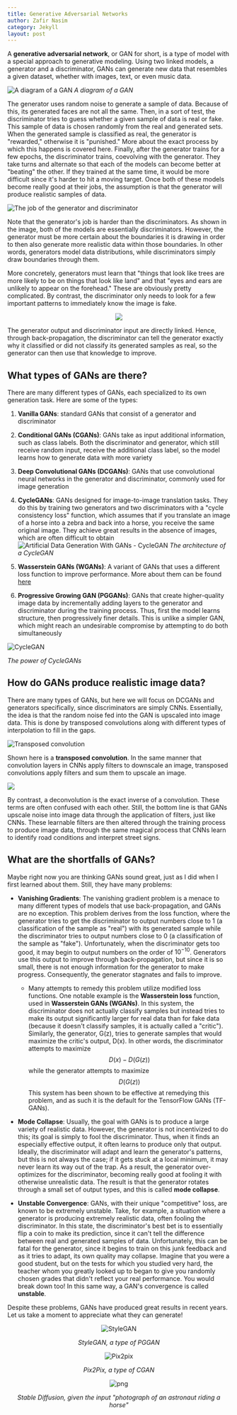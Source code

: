 ```yaml
---
title: Generative Adversarial Networks
author: Zafir Nasim
category: Jekyll
layout: post
---
```

A **generative adversarial network**, or GAN for short, is a type of model with a special approach to generative modeling. Using two linked models, a generator and a discriminator, GANs can generate new data that resembles a given dataset, whether with images, text, or even music data. 

![A diagram of a GAN](https://149695847.v2.pressablecdn.com/wp-content/uploads/2023/01/1_TKr1dtcNgJCA8uYY1OhmSg.png)
*A diagram of a GAN*

The generator uses random noise to generate a sample of data. Because of this, its generated faces are not all the same. Then, in a sort of test, the discriminator tries to guess whether a given sample of data is real or fake. This sample of data is chosen randomly from the real and generated sets. When the generated sample is classified as real, the generator is "rewarded," otherwise it is "punished." More about the exact process by which this happens is covered here. Finally, after the generator trains for a few epochs, the discriminator trains, coevolving with the generator. They take turns and alternate so that each of the models can become better at "beating" the other. If they trained at the same time, it would be more difficult since it's harder to hit a moving target. Once both of these models become really good at their jobs, the assumption is that the generator will produce realistic samples of data.

![The job of the generator and discriminator](https://developers.google.com/static/machine-learning/gan/images/generative_v_discriminative.png)

Note that the generator's job is harder than the discriminators. As shown in the image, both of the models are essentially discriminators. However, the generator must be more certain about the boundaries it is drawing in order to then also generate more realistic data within those boundaries. In other words, generators model data distributions, while discriminators simply draw boundaries through them.

More concretely, generators must learn that "things that look like trees are more likely to be on things that look like land" and that "eyes and ears are unlikely to appear on the forehead." These are obviously pretty complicated. By contrast, the discriminator only needs to look for a few important patterns to immediately know the image is fake.

<div align="center" markdown="1">

![](https://cdn.analyticsvidhya.com/wp-content/uploads/2017/06/14204616/s1.jpg)

</div>

The generator output and discriminator input are directly linked. Hence, through back-propagation, the discriminator can tell the generator exactly why it classified or did not classify its generated samples as real, so the generator can then use that knowledge to improve.

## What types of GANs are there?

There are many different types of GANs, each specialized to its own generation task. Here are some of the types:
1. **Vanilla GANs**: standard GANs that consist of a generator and discriminator
2. **Conditional GANs (CGANs)**: GANs take as input additional information, such as class labels. Both the discriminator and generator, which still receive random input, receive the additional class label, so the model learns how to generate data with more variety
3. **Deep Convolutional GANs (DCGANs)**: GANs that use convolutional neural networks in the generator and discriminator, commonly used for image generation
4. **CycleGANs**: GANs designed for image-to-image translation tasks. They do this by training two generators and two discriminators with a "cycle consistency loss" function, which assumes that if you translate an image of a horse into a zebra and back into a horse, you receive the same original image. They achieve great results in the absence of images, which are often difficult to obtain![Artificial Data Generation With GANs - CycleGAN](https://cdn.neurosys.com/wp-content/uploads/2021/09/cyclegan_diagram_neurosys-1024x313.png) *The architecture of a CycleGAN*

5. **Wasserstein GANs (WGANs)**: A variant of GANs that uses a different loss function to improve performance. More about them can be found [here](https://zaforf.github.io/isp/study/GAN/#what-are-the-shortfalls-of-gans)
6. **Progressive Growing GAN (PGGANs)**: GANs that create higher-quality image data by incrementally adding layers to the generator and discriminator during the training process. Thus, first the model learns structure, then progressively finer details. This is unlike a simpler GAN, which might reach an undesirable compromise by attempting to do both simultaneously

![CycleGAN](https://www.tensorflow.org/static/tutorials/generative/images/horse2zebra_1.png)

*The power of CycleGANs*

## How do GANs produce realistic image data?

There are many types of GANs, but here we will focus on DCGANs and generators specifically, since discriminators are simply CNNs. Essentially, the idea is that the random noise fed into the GAN is upscaled into image data. This is done by transposed convolutions along with different types of interpolation to fill in the gaps.

![Transposed convolution](https://d2l.ai/_images/trans_conv.svg)

Shown here is a **transposed convolution**. In the same manner that convolution layers in CNNs apply filters to downscale an image, transposed convolutions apply filters and sum them to upscale an image.

![](https://www.researchgate.net/publication/327007086/figure/fig1/AS:659361714147328@1534215491112/a-Illustration-of-convolution-and-deconvolution-and-b-illustration-of-padding-for.png)

By contrast, a deconvolution is the exact inverse of a convolution. These terms are often confused with each other. Still, the bottom line is that GANs upscale noise into image data through the application of filters, just like CNNs. These learnable filters are then altered through the training process to produce image data, through the same magical process that CNNs learn to identify road conditions and interpret street signs.


## What are the shortfalls of GANs?

Maybe right now you are thinking GANs sound great, just as I did when I first learned about them. Still, they have many problems:

- **Vanishing Gradients**: The vanishing gradient problem is a menace to many different types of models that use back-propagation, and GANs are no exception. This problem derives from the loss function, where the generator tries to get the discriminator to output numbers close to 1 (a classification of the sample as "real") with its generated sample while the discriminator tries to output numbers close to 0 (a classification of the sample as "fake"). Unfortunately, when the discriminator gets too good, it may begin to output numbers on the order of $10^{-10}$. Generators use this output to improve through back-propagation, but since it is so small, there is not enough information for the generator to make progress. Consequently, the generator stagnates and fails to improve.
	- Many attempts to remedy this problem utilize modified loss functions. One notable example is the **Wasserstein loss** function, used in **Wasserstein GANs (WGANs)**. In this system, the discriminator does not actually classify samples but instead tries to make its output significantly larger for real data than for fake data (because it doesn't classify samples, it is actually called a "critic"). Similarly, the generator, G(z), tries to generate samples that would maximize the critic's output, D(x). In other words, the discriminator attempts to maximize $$D(x)-D(G(z))$$ while the generator attempts to maximize $$D(G(z))$$ This system has been shown to be effective at remedying this problem, and as such it is the default for the TensorFlow GANs (TF-GANs).

- **Mode Collapse**: Usually, the goal with GANs is to produce a large variety of realistic data. However, the generator is not incentivized to do this; its goal is simply to fool the discriminator. Thus, when it finds an especially effective output, it often learns to produce only that output. Ideally, the discriminator will adapt and learn the generator's patterns, but this is not always the case; if it gets stuck at a local minimum, it may never learn its way out of the trap. As a result, the generator over-optimizes for the discriminator, becoming really good at fooling it with otherwise unrealistic data. The result is that the generator rotates through a small set of output types, and this is called **mode collapse**.

- **Unstable Convergence**: GANs, with their unique "competitive" loss, are known to be extremely unstable. Take, for example, a situation where a generator is producing extremely realistic data, often fooling the discriminator. In this state, the discriminator's best bet is to essentially flip a coin to make its prediction, since it can't tell the difference between real and generated samples of data. Unfortunately, this can be fatal for the generator, since it begins to train on this junk feedback and as it tries to adapt, its own quality may collapse. Imagine that you were a good student, but on the tests for which you studied very hard, the teacher whom you greatly looked up to began to give you randomly chosen grades that didn't reflect your real performance. You would break down too! In this same way, a GAN's convergence is called **unstable**.

Despite these problems, GANs have produced great results in recent years. Let us take a moment to appreciate what they can generate!

<div align="center" markdown="1">

![StyleGAN](https://machinelearningmastery.com/wp-content/uploads/2019/06/Example-of-One-Set-of-Generated-Faces-Left-Adopting-the-Coarse-Style-of-Another-Set-of-Generated-Faces-Top.png)

*StyleGAN, a type of PGGAN*

![Pix2pix](https://www.tensorflow.org/images/gan/pix2pix_2.png)

*Pix2Pix, a type of CGAN*

![png](https://www.tensorflow.org/static/tutorials/generative/generate_images_with_stable_diffusion_files/output_twYIlD1hojeI_1.png)

*Stable Diffusion, given the input "photograph of an astronaut riding a horse"*

</div>